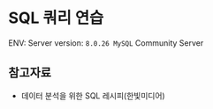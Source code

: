 # SQL 쿼리 연습

ENV: Server version: `8.0.26 MySQL` Community Server

## 참고자료
* 데이터 분석을 위한 SQL 레시피(한빛미디어)